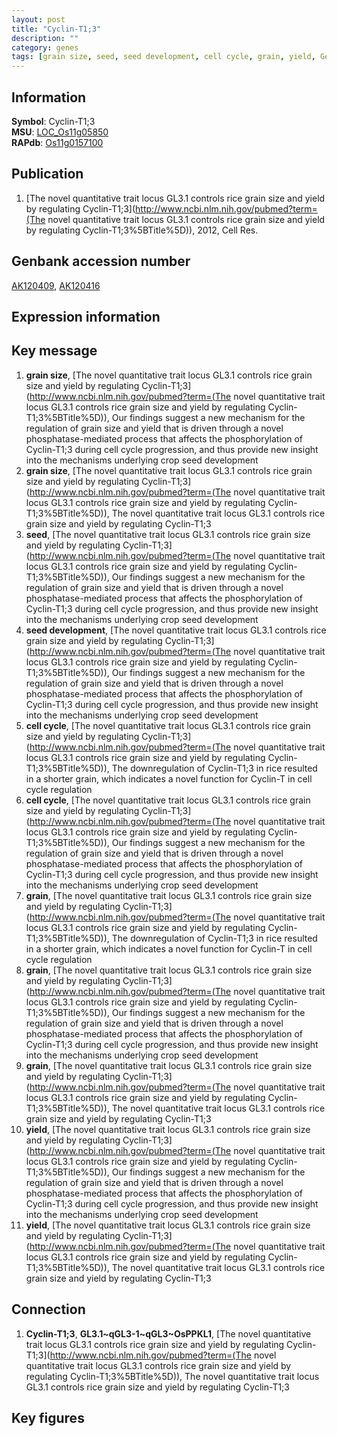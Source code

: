 ```yaml
---
layout: post
title: "Cyclin-T1;3"
description: ""
category: genes
tags: [grain size, seed, seed development, cell cycle, grain, yield, Gene]
---
```


## Information
__Symbol__: Cyclin-T1;3  
__MSU__: [LOC_Os11g05850](http://rice.plantbiology.msu.edu/cgi-bin/ORF_infopage.cgi?orf=LOC_Os11g05850)  
__RAPdb__: [Os11g0157100](http://rapdb.dna.affrc.go.jp/viewer/gbrowse_details/irgsp1?name=Os11g0157100)  

## Publication
1. [The novel quantitative trait locus GL3.1 controls rice grain size and yield by regulating Cyclin-T1;3](http://www.ncbi.nlm.nih.gov/pubmed?term=(The novel quantitative trait locus GL3.1 controls rice grain size and yield by regulating Cyclin-T1;3%5BTitle%5D)), 2012, Cell Res.

## Genbank accession number
[AK120409](http://www.ncbi.nlm.nih.gov/nuccore/AK120409), [AK120416](http://www.ncbi.nlm.nih.gov/nuccore/AK120416)

## Expression information

## Key message
1. __grain size__, [The novel quantitative trait locus GL3.1 controls rice grain size and yield by regulating Cyclin-T1;3](http://www.ncbi.nlm.nih.gov/pubmed?term=(The novel quantitative trait locus GL3.1 controls rice grain size and yield by regulating Cyclin-T1;3%5BTitle%5D)),  Our findings suggest a new mechanism for the regulation of grain size and yield that is driven through a novel phosphatase-mediated process that affects the phosphorylation of Cyclin-T1;3 during cell cycle progression, and thus provide new insight into the mechanisms underlying crop seed development
2. __grain size__, [The novel quantitative trait locus GL3.1 controls rice grain size and yield by regulating Cyclin-T1;3](http://www.ncbi.nlm.nih.gov/pubmed?term=(The novel quantitative trait locus GL3.1 controls rice grain size and yield by regulating Cyclin-T1;3%5BTitle%5D)), The novel quantitative trait locus GL3.1 controls rice grain size and yield by regulating Cyclin-T1;3
3. __seed__, [The novel quantitative trait locus GL3.1 controls rice grain size and yield by regulating Cyclin-T1;3](http://www.ncbi.nlm.nih.gov/pubmed?term=(The novel quantitative trait locus GL3.1 controls rice grain size and yield by regulating Cyclin-T1;3%5BTitle%5D)),  Our findings suggest a new mechanism for the regulation of grain size and yield that is driven through a novel phosphatase-mediated process that affects the phosphorylation of Cyclin-T1;3 during cell cycle progression, and thus provide new insight into the mechanisms underlying crop seed development
4. __seed development__, [The novel quantitative trait locus GL3.1 controls rice grain size and yield by regulating Cyclin-T1;3](http://www.ncbi.nlm.nih.gov/pubmed?term=(The novel quantitative trait locus GL3.1 controls rice grain size and yield by regulating Cyclin-T1;3%5BTitle%5D)),  Our findings suggest a new mechanism for the regulation of grain size and yield that is driven through a novel phosphatase-mediated process that affects the phosphorylation of Cyclin-T1;3 during cell cycle progression, and thus provide new insight into the mechanisms underlying crop seed development
5. __cell cycle__, [The novel quantitative trait locus GL3.1 controls rice grain size and yield by regulating Cyclin-T1;3](http://www.ncbi.nlm.nih.gov/pubmed?term=(The novel quantitative trait locus GL3.1 controls rice grain size and yield by regulating Cyclin-T1;3%5BTitle%5D)),  The downregulation of Cyclin-T1;3 in rice resulted in a shorter grain, which indicates a novel function for Cyclin-T in cell cycle regulation
6. __cell cycle__, [The novel quantitative trait locus GL3.1 controls rice grain size and yield by regulating Cyclin-T1;3](http://www.ncbi.nlm.nih.gov/pubmed?term=(The novel quantitative trait locus GL3.1 controls rice grain size and yield by regulating Cyclin-T1;3%5BTitle%5D)),  Our findings suggest a new mechanism for the regulation of grain size and yield that is driven through a novel phosphatase-mediated process that affects the phosphorylation of Cyclin-T1;3 during cell cycle progression, and thus provide new insight into the mechanisms underlying crop seed development
7. __grain__, [The novel quantitative trait locus GL3.1 controls rice grain size and yield by regulating Cyclin-T1;3](http://www.ncbi.nlm.nih.gov/pubmed?term=(The novel quantitative trait locus GL3.1 controls rice grain size and yield by regulating Cyclin-T1;3%5BTitle%5D)),  The downregulation of Cyclin-T1;3 in rice resulted in a shorter grain, which indicates a novel function for Cyclin-T in cell cycle regulation
8. __grain__, [The novel quantitative trait locus GL3.1 controls rice grain size and yield by regulating Cyclin-T1;3](http://www.ncbi.nlm.nih.gov/pubmed?term=(The novel quantitative trait locus GL3.1 controls rice grain size and yield by regulating Cyclin-T1;3%5BTitle%5D)),  Our findings suggest a new mechanism for the regulation of grain size and yield that is driven through a novel phosphatase-mediated process that affects the phosphorylation of Cyclin-T1;3 during cell cycle progression, and thus provide new insight into the mechanisms underlying crop seed development
9. __grain__, [The novel quantitative trait locus GL3.1 controls rice grain size and yield by regulating Cyclin-T1;3](http://www.ncbi.nlm.nih.gov/pubmed?term=(The novel quantitative trait locus GL3.1 controls rice grain size and yield by regulating Cyclin-T1;3%5BTitle%5D)), The novel quantitative trait locus GL3.1 controls rice grain size and yield by regulating Cyclin-T1;3
10. __yield__, [The novel quantitative trait locus GL3.1 controls rice grain size and yield by regulating Cyclin-T1;3](http://www.ncbi.nlm.nih.gov/pubmed?term=(The novel quantitative trait locus GL3.1 controls rice grain size and yield by regulating Cyclin-T1;3%5BTitle%5D)),  Our findings suggest a new mechanism for the regulation of grain size and yield that is driven through a novel phosphatase-mediated process that affects the phosphorylation of Cyclin-T1;3 during cell cycle progression, and thus provide new insight into the mechanisms underlying crop seed development
11. __yield__, [The novel quantitative trait locus GL3.1 controls rice grain size and yield by regulating Cyclin-T1;3](http://www.ncbi.nlm.nih.gov/pubmed?term=(The novel quantitative trait locus GL3.1 controls rice grain size and yield by regulating Cyclin-T1;3%5BTitle%5D)), The novel quantitative trait locus GL3.1 controls rice grain size and yield by regulating Cyclin-T1;3

## Connection
1. __Cyclin-T1;3__, __GL3.1~qGL3-1~qGL3~OsPPKL1__, [The novel quantitative trait locus GL3.1 controls rice grain size and yield by regulating Cyclin-T1;3](http://www.ncbi.nlm.nih.gov/pubmed?term=(The novel quantitative trait locus GL3.1 controls rice grain size and yield by regulating Cyclin-T1;3%5BTitle%5D)), The novel quantitative trait locus GL3.1 controls rice grain size and yield by regulating Cyclin-T1;3

## Key figures


